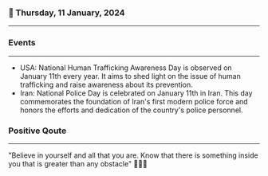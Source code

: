 ### 📅 Thursday, 11 January, 2024
------
### Events
------
- USA: National Human Trafficking Awareness Day is observed on January 11th every year. It aims to shed light on the issue of human trafficking and raise awareness about its prevention.
- Iran: National Police Day is celebrated on January 11th in Iran. This day commemorates the foundation of Iran's first modern police force and honors the efforts and dedication of the country's police personnel.
### Positive Qoute
------
"Believe in yourself and all that you are. Know that there is something inside you that is greater than any obstacle" 💪✨🌟
